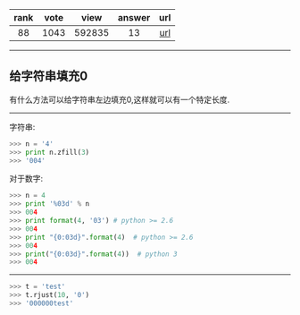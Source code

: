 
| rank | vote | view | answer | url |
|:-:|:-:|:-:|:-:|:-:|
|88|1043|592835|13| [url](http://stackoverflow.com/questions/339007/nicest-way-to-pad-zeroes-to-a-string) |
***

## 给字符串填充0

有什么方法可以给字符串左边填充0,这样就可以有一个特定长度.

***

字符串:

```python
>>> n = '4'
>>> print n.zfill(3)
>>> '004'
```

对于数字:

```python
>>> n = 4
>>> print '%03d' % n
>>> 004
>>> print format(4, '03') # python >= 2.6
>>> 004
>>> print "{0:03d}".format(4)  # python >= 2.6
>>> 004
>>> print("{0:03d}".format(4))  # python 3
>>> 004
```

***

```python
>>> t = 'test'
>>> t.rjust(10, '0')
>>> '000000test'
```
